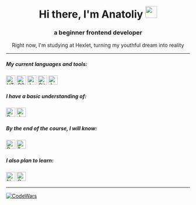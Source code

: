 <h1 align="center">Hi there, I'm Anatoliy
<img src="https://github.com/blackcater/blackcater/raw/main/images/Hi.gif" height="32"/></h1>
<h3 align="center">a beginner frontend developer</h3>
<p align="center">Right now, I'm studying at Hexlet, turning my youthful dream into reality</p>

---
<h5 align="left">My current languages and tools:</h5>
<div><img src="https://img.shields.io/badge/html5-%23E34F26.svg" height="25" alt="HTML5"/> <img src="https://img.shields.io/badge/css3-%231572B6.svg?style=for-the-badge&logo=css3&logoColor=white" height="25" alt="CSS"/> <img src="https://img.shields.io/badge/javascript-%23323330.svg?style=for-the-badge&logo=javascript&logoColor=%23F7DF1E" height="25" alt="Java Script/> <img src="https://img.shields.io/badge/git-%23F05033.svg?style=for-the-badge&logo=git&logoColor=white" height="25" alt="GIT"/> <img src="https://img.shields.io/badge/github-%23121011.svg?style=for-the-badge&logo=github&logoColor=white" height="25" alt="GitHub"/> <img src="https://img.shields.io/badge/-jest-%23C21325?style=for-the-badge&logo=jest&logoColor=white" height="25" alt="Jest"/></div>

<h5 align="left">I have a basic understanding of:</h5>
<div><img src="https://img.shields.io/badge/python-3670A0?style=for-the-badge&logo=python&logoColor=ffdd54" height="25" alt="Python"/> <img src="https://img.shields.io/badge/java-%23ED8B00.svg?style=for-the-badge&logo=openjdk&logoColor=white" height="25" alt="Java"/></div>

<h5 align="left">By the end of the course, I will know:</h5>
<div><img src="https://img.shields.io/badge/react-%2320232a.svg?style=for-the-badge&logo=react&logoColor=%2361DAFB" height="25" alt="React"/> <img src="https://img.shields.io/badge/typescript-%23007ACC.svg?style=for-the-badge&logo=typescript&logoColor=white" height="25" alt="Type Script"/></div>

<h5 align="left" margin="">I also plan to learn:</h5>
<div><img src="https://img.shields.io/badge/node.js-6DA55F?style=for-the-badge&logo=node.js&logoColor=white" height="25" alt="Node.JS"/> <img src="https://img.shields.io/badge/GoLand-0f0f0f?&style=for-the-badge&logo=goland&logoColor=white" height="25" alt="GoLang"/></div>

---
[![CodeWars](https://www.codewars.com/users/Migg%20Rabbid/badges/small)](https://www.codewars.com/users/Migg%20Rabbid) 
